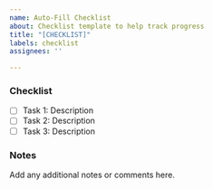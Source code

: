 ```yaml
---
name: Auto-Fill Checklist
about: Checklist template to help track progress
title: "[CHECKLIST]"
labels: checklist
assignees: ''

---
```


### Checklist

- [ ] Task 1: Description
- [ ] Task 2: Description
- [ ] Task 3: Description

### Notes
Add any additional notes or comments here.
